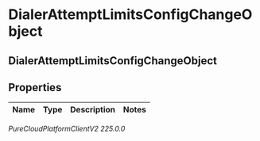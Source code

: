 # DialerAttemptLimitsConfigChangeObject

## DialerAttemptLimitsConfigChangeObject

## Properties

|Name | Type | Description | Notes|
|------------ | ------------- | ------------- | -------------|



_PureCloudPlatformClientV2 225.0.0_
